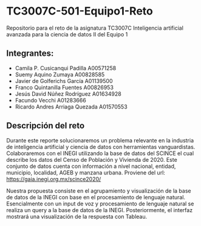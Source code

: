 # TC3007C-501-Equipo1-Reto

Repositorio para el reto de la asignatura TC3007C Inteligencia artificial avanzada para la ciencia de datos II del Equipo 1
## Integrantes:
- Camila P. Cusicanqui Padilla A00571258 
- Suemy Aquino Zumaya A00828585 
- Javier de Golferichs García A01139500
- Franco Quintanilla Fuentes A00826953
- Jesús David Núñez Rodríguez A01634928
- Facundo Vecchi A01283666
- Ricardo Andres Arriaga Quezada A01570553

## Descripción del reto
Durante este reporte solucionaremos un problema relevante en la industria de inteligencia artificial y ciencia de datos con herramientas vanguardistas. 
Colaboraremos con el INEGI utilizando la base de datos del SCINCE el cual describe los datos del Censo de Población y Vivienda de 2020. Este conjunto de datos cuenta con información a nivel nacional, entidad, municipio, localidad, AGEB y manzana urbana. Proviene del url: https://gaia.inegi.org.mx/scince2020/

Nuestra propuesta consiste en el agrupamiento y visualización de la base de datos de la INEGI con base en el procesamiento de lenguaje natural. Esencialmente con un input de voz y procesamiento de lenguaje natural se realiza un query a la base de datos de la INEGI. Posteriormente, el interfaz mostrará una visualización de la respuesta con Tableau.
